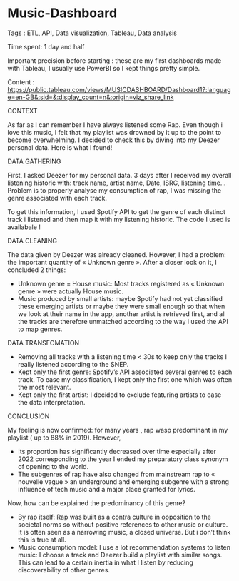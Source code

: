 # Music-Dashboard
Tags : ETL, API, Data visualization, Tableau, Data analysis

Time spent: 1 day and half

Important precision before starting : these are my first dashboards made with Tableau, I usually use PowerBI so I kept things pretty simple.

Content : https://public.tableau.com/views/MUSICDASHBOARD/Dashboard1?:language=en-GB&:sid=&:display_count=n&:origin=viz_share_link

CONTEXT

As far as I can remember I have always listened some Rap. Even though i love this music, I felt that my playlist was drowned by it up to the point to become overwhelming. I decided to check this by diving into my Deezer personal data. Here is what I found! 
 

DATA GATHERING

First, I asked Deezer for my personal data. 3 days after I received my overall listening historic with: track name, artist name, Date, ISRC, listening time…
Problem is to properly analyse my consumption of rap, I was missing the genre associated with each track. 

To get this information, I used Spotify API to get the genre of each distinct track i listened and then map it with my listening historic. The code I used is availabale !

DATA CLEANING

The data given by Deezer was already cleaned. However, I had a problem: the important quantity of « Unknown genre ». After a closer look on it, I concluded 2 things: 
-	Unknown genre = House music: Most tracks registered as « Unknown genre » were actually House music. 
-	Music produced by small artists: maybe Spotify had not yet classified these emerging artists or maybe they were small enough so that when we look at their name in the app, another artist is retrieved first, and all the tracks are therefore unmatched according to the way i used the API to map genres. 

DATA TRANSFOMATION

-	Removing all tracks with a listening time < 30s to keep only the tracks I really listened according to the SNEP.
-	Kept only the first genre: Spotify’s API associated several genres to each track. To ease my classification, I kept only the first one which was often the most relevant.
-	Kept only the first artist: I decided to exclude featuring artists to ease the data interpretation. 

CONCLUSION

My feeling is now confirmed: for many years , rap wasp predominant in my playlist ( up to 88% in 2019). However,
-	 Its proportion has significantly decreased over time especially after 2022 corresponding to the year I ended my preparatory class synonym of opening to the world.
-	The subgenres of rap have also changed from mainstream rap to « nouvelle vague » an underground and emerging subgenre with a strong influence of tech music and a major place granted for lyrics.  

Now, how can be explained the predominancy of this genre? 
-	By rap itself: Rap was built as a contra culture in opposition to the societal norms so without positive references to other music or culture. It is often seen as a narrowing music, a closed universe. 
But i don’t think this is true at all. 
-	Music consumption model: I use a lot recommendation systems to listen music:  I choose a track and Deezer build a playlist with similar songs. This can lead to a certain inertia in what I listen by reducing discoverability of other genres. 

